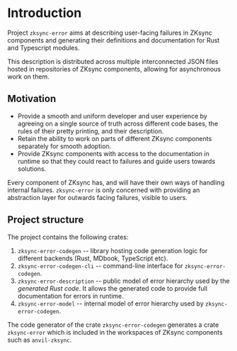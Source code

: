 # Introduction

Project `zksync-error` aims at describing user-facing failures in ZKsync
components and generating their definitions and documentation for Rust and
Typescript modules.

This description is distributed across multiple interconnected JSON files hosted
in repositories of ZKsync components, allowing for asynchronous work on them. 

## Motivation 

- Provide a smooth and uniform developer and user experience by agreeing on a
  single source of truth across different code bases, the rules of their pretty printing, and their description.
- Retain the ability to work on parts of different ZKsync components separately for smooth adoption.
- Provide ZKsync components with access to the documentation in runtime so that
  they could react to failures and guide users towards solutions.

Every component of ZKsync has, and will have their own ways of handling internal
failures.  `zksync-error` is only concerned with providing an abstraction layer
for outwards facing failures, visible to users.

## Project structure 

The project contains the following crates:

1. `zksync-error-codegen` -- library hosting code generation logic for different
   backends (Rust, MDbook, TypeScript etc).
2. `zksync-error-codegen-cli` -- command-line interface for `zksync-error-codegen`.
3. `zksync-error-description` -- public model of error hierarchy used by the
   *generated Rust code*. It allows the generated code to provide full
   documentation for errors in runtime.
4. `zksync-error-model` -- internal model of error hierarchy used by
   `zksync-error-codegen`.

The code generator of the crate `zksync-error-codegen` generates a crate
`zksync-error` which is included in the workspaces of ZKsync components such as
`anvil-zksync`.

